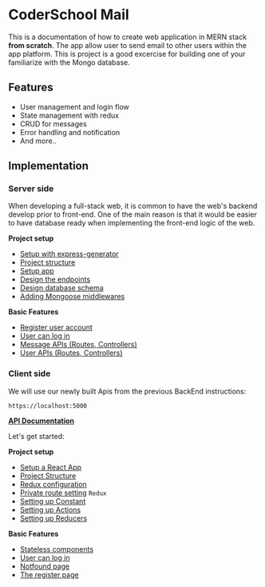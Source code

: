# CoderSchool Mail

This is a documentation of how to create web application in MERN stack **from scratch**. The app allow user to send email to other users within the app platform. This is project is a good excercise for building one of your familiarize with the Mongo database.

## Features

- User management and login flow
- State management with redux
- CRUD for messages
- Error handling and notification
- And more..

## Implementation

### Server side

When developing a full-stack web, it is common to have the web's backend develop prior to front-end. One of the main reason is that it would be easier to have database ready when implementing the front-end logic of the web.

**Project setup**

- [Setup with express-generator](/doc/server/00_setup_project.md)
- [Project structure](/doc/server/01_project_structure.md)
- [Setup app](/doc/server/02_setup_app_js.md)
- [Design the endpoints](/doc/server/03_design_endpoints.md)
- [Design database schema](/doc/server/04_design_database.md)
- [Adding Mongoose middlewares](/doc/server/05_mongoose_middleware.md)

**Basic Features**

- [Register user account ](/doc/server/06_register_user.md)
- [User can log in](/doc/server/07_login.md)
- [Message APIs (Routes, Controllers)](/doc/server/08_messages_apis.md)
- [User APIs (Routes, Controllers)](/doc/server/09_user_apis.md)

### Client side

We will use our newly built Apis from the previous BackEnd instructions:

```
https://localhost:5000
```

**[API Documentation](./doc/api_doc.md)**

Let's get started:

**Project setup**

- [Setup a React App](/doc/client/00_setup_project.md)
- [Project Structure](/doc/client/01_project_structure.md)
- [Redux configuration](/doc/client/02_redux_config.md)
- [Private route setting](/doc/client/03_private_route.md)
  `Redux`
- [Setting up Constant](/doc/client/04_setup_constant.md)
- [Setting up Actions](/doc/client/05_setup_actions.md)
- [Setting up Reducers](/doc/client/06_setup_reducers.md)

**Basic Features**

- [Stateless components](/doc/client/07_components.md)
- [User can log in](/doc/client/08_login.md)
- [Notfound page](/doc/client/09_notfound.md)
- [The register page](/doc/client/10_register_page.md)
